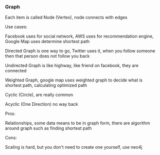 ### Graph

Each item is called Node (Vertex), node connects with edges

Use cases:

Facebook uses for social network, AWS uses for recommendation engine, Google Map uses determine shortest path

Directed Graph is one way to go, Twitter uses it, when you follow someone then that person does not follow you back

Undirected Graph is like highway, like friend on facebook, they are connected

Weighted Graph, google map uses weighted graph to decide what is shortest path, calculating optimized path

Cyclic (Circle), are really common

Acyclic (One Direction) no way back

Pros:

Relationships, some data means to be in graph form, there are algorithm around graph such as finding shortest path

Cons:

Scaling is hard, but you don't need to create one yourself, use neo4j
